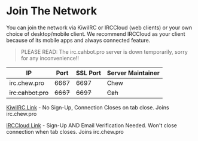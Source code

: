 # Join The Network

You can join the network via KiwiIRC or IRCCloud (web clients) or your own choice of desktop/mobile client. We recommend IRCCloud as your client because of its mobile apps and always connected feature.
>PLEASE READ: The irc.cahbot.pro server is down temporarily, sorry for any inconvenience!!

IP             | Port | SSL Port | Server Maintainer
-------------- | ---- | -------- | -----------------
irc.chew.pro   | 6667 | 6697   | Chew
~~irc.cahbot.pro~~ | ~~6667~~ | ~~6697~~     | ~~Cah~~

[KiwiIRC Link](http://chewcraft.github.io/IRC/webchat) - No Sign-Up, Connection Closes on tab close. Joins irc.chew.pro

[IRCCloud Link](https://www.irccloud.com/invite?channel=%23lobby&hostname=irc.chew.pro&port=6667) - Sign-Up AND Email Verification Needed. Won't close connection when tab closes. Joins irc.chew.pro
